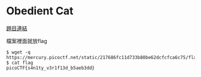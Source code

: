 # Obedient Cat

[題目連結](https://play.picoctf.org/practice/challenge/147)

檔案裡面就放flag

```console
$ wget -q https://mercury.picoctf.net/static/217686fc11d733b80be62dcfcfca6c75/flag
$ cat flag
picoCTF{s4n1ty_v3r1f13d_b5aeb3dd}
```
